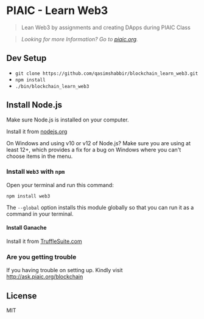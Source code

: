# PIAIC - Learn Web3
> Lean Web3 by assignments and creating DApps during PIAIC Class

> _Looking for more Information? Go to [piaic.org](http://PIAIC.org)._

## Dev Setup

- ```git clone https://github.com/qasimshabbir/blockchain_learn_web3.git```
- ```npm install```
- ```./bin/blockchain_learn_web3```


## Install Node.js

Make sure Node.js is installed on your computer.

Install it from [nodejs.org](https://nodejs.org/)

On Windows and using v10 or v12 of Node.js? Make sure you are using at least 12+, which provides a fix for a bug on Windows where you can't choose items in the menu.

### Install `Web3` with `npm`

Open your terminal and run this command:

```
npm install web3
```

The `--global` option installs this module globally so that you can run it as a command in your terminal.

#### Install Ganache

Install it from [TruffleSuite.com](https://www.trufflesuite.com/ganache)



### Are you getting trouble

If you having trouble on setting up. Kindly visit http://ask.piaic.org/blockchain

## License

MIT
